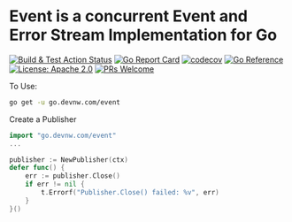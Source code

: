 # Event is a concurrent Event and Error Stream Implementation for Go

[![Build & Test Action Status](https://github.com/devnw/event/actions/workflows/build.yml/badge.svg)](https://github.com/devnw/event/actions)
[![Go Report Card](https://goreportcard.com/badge/go.devnw.com/event)](https://goreportcard.com/report/go.devnw.com/event)
[![codecov](https://codecov.io/gh/devnw/event/branch/main/graph/badge.svg)](https://codecov.io/gh/devnw/event)
[![Go Reference](https://pkg.go.dev/badge/go.devnw.com/event.svg)](https://pkg.go.dev/go.devnw.com/event)
[![License: Apache 2.0](https://img.shields.io/badge/license-Apache-blue.svg)](https://opensource.org/licenses/Apache-2.0)
[![PRs Welcome](https://img.shields.io/badge/PRs-welcome-brightgreen.svg)](http://makeapullrequest.com)

To Use:

```bash
go get -u go.devnw.com/event
```

Create a Publisher  

```go
import "go.devnw.com/event"
...

publisher := NewPublisher(ctx)
defer func() {
    err := publisher.Close()
    if err != nil {
        t.Errorf("Publisher.Close() failed: %v", err)
    }
}()
```
